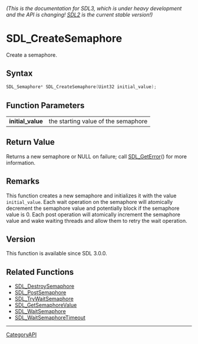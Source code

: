 ###### (This is the documentation for SDL3, which is under heavy development and the API is changing! [SDL2](https://wiki.libsdl.org/SDL2/) is the current stable version!)
# SDL_CreateSemaphore

Create a semaphore.

## Syntax

```c
SDL_Semaphore* SDL_CreateSemaphore(Uint32 initial_value);

```

## Function Parameters

|                       |                                     |
| --------------------- | ----------------------------------- |
| **initial_value**     | the starting value of the semaphore |

## Return Value

Returns a new semaphore or NULL on failure; call
[SDL_GetError](SDL_GetError)() for more information.

## Remarks

This function creates a new semaphore and initializes it with the value
`initial_value`. Each wait operation on the semaphore will atomically
decrement the semaphore value and potentially block if the semaphore value
is 0. Each post operation will atomically increment the semaphore value and
wake waiting threads and allow them to retry the wait operation.

## Version

This function is available since SDL 3.0.0.

## Related Functions

* [SDL_DestroySemaphore](SDL_DestroySemaphore)
* [SDL_PostSemaphore](SDL_PostSemaphore)
* [SDL_TryWaitSemaphore](SDL_TryWaitSemaphore)
* [SDL_GetSemaphoreValue](SDL_GetSemaphoreValue)
* [SDL_WaitSemaphore](SDL_WaitSemaphore)
* [SDL_WaitSemaphoreTimeout](SDL_WaitSemaphoreTimeout)

----
[CategoryAPI](CategoryAPI)

